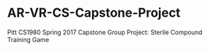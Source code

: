 # AR-VR-CS-Capstone-Project
Pitt CS1980 Spring 2017 Capstone Group Project: Sterile Compound Training Game
